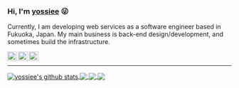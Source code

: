 ### Hi, I'm [yossiee](http://yossiee.com/about) :stuck_out_tongue_winking_eye:

Currently, I am developing web services as a software engineer based in Fukuoka, Japan.
My main business is back-end design/development, and sometimes build the infrastructure.

<a href="https://twitter.com/yossiee_jp" target="_blank" rel="noopener">
  <img align="left" alt="yossiee | Twitter" width="21px" src="https://raw.githubusercontent.com/yossiee/yossiee/master/assets/twitter.svg" />
</a>
<a href="https://facebook.com/egashira.yoshimitsu" target="_blank" rel="noopener">
  <img align="left" alt="yoshimitsu egashira | Facebook" width="21px" src="https://raw.githubusercontent.com/yossiee/yossiee/master/assets/facebook.svg" />
</a>
<a href="https://www.linkedin.com/in/yossiee" target="_blank" rel="noopener">
  <img align="left" alt="yoshimitsu egashira | LinkdIn" width="21px" src="https://raw.githubusercontent.com/yossiee/yossiee/master/assets/linkedin.svg" />
</a>

<br />

<hr />

<a href="https://github.com/yossiee/yossiee">
  <img align="center" src="https://github-readme-stats.vercel.app/api?username=yossiee&show_icons=true&count_private=true&theme=tokyonight&include_all_commits=true&hide_title=true&hide=contribs" alt="yossiee's github stats" />
</a>
<a href="https://github.com/yossiee/yossiee">
  <img align="center" src="https://github-readme-stats.vercel.app/api/top-langs/?username=yossiee&layout=compact&theme=tokyonight&hide_title=true" />
</a>

<a href="https://github.com/yossiee/blog">
  <img align="center" src="https://github-readme-stats.vercel.app/api/pin/?username=yossiee&repo=blog&theme=tokyonight&show_owner=true" />
</a>
<a href="https://github.com/yossiee/97programmer">
  <img align="center" src="https://github-readme-stats.vercel.app/api/pin/?username=yossiee&repo=97programmer&theme=tokyonight&show_owner=true" />
</a>

